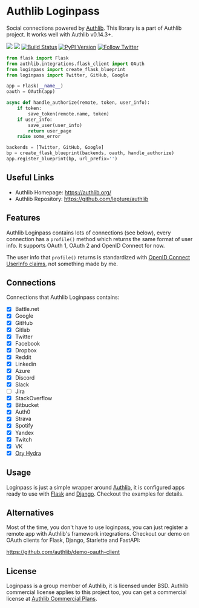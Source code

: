 Authlib Loginpass
=================

Social connections powered by [Authlib][]. This library is a part of Authlib project.
It works well with Authlib v0.14.3+.

[Authlib]: https://authlib.org/

<a href="https://lepture.com/donate"><img src="https://img.shields.io/badge/$-donate-ff69b4.svg?maxAge=2592000" /></a>
<a href="https://patreon.com/lepture"><img src="https://img.shields.io/badge/I0-patreon-f96854.svg?maxAge=2592000" /></a>
<a href="https://travis-ci.org/authlib/loginpass"><img src="https://api.travis-ci.org/authlib/loginpass.svg?branch=master" alt="Build Status"></a>
<a href="https://pypi.org/project/loginpass/"><img src="https://badgen.net/pypi/v/loginpass" alt="PyPI Version"></a>
<a href="https://twitter.com/intent/follow?screen_name=authlib"><img src="https://img.shields.io/twitter/follow/authlib.svg?maxAge=3600&style=social&logo=twitter&label=Follow" alt="Follow Twitter"></a>

```python
from flask import Flask
from authlib.integrations.flask_client import OAuth
from loginpass import create_flask_blueprint
from loginpass import Twitter, GitHub, Google

app = Flask(__name__)
oauth = OAuth(app)

async def handle_authorize(remote, token, user_info):
    if token:
        save_token(remote.name, token)
    if user_info:
        save_user(user_info)
        return user_page
    raise some_error

backends = [Twitter, GitHub, Google]
bp = create_flask_blueprint(backends, oauth, handle_authorize)
app.register_blueprint(bp, url_prefix='')
```

Useful Links
------------

- Authlib Homepage: <https://authlib.org/>
- Authlib Repository: <https://github.com/lepture/authlib>

Features
--------

Authlib Loginpass contains lots of connections (see below), every connection has a
`profile()` method which returns the same format of user info. It supports OAuth 1,
OAuth 2 and OpenID Connect for now.

The user info that `profile()` returns is standardized with [OpenID Connect UserInfo
claims](http://openid.net/specs/openid-connect-core-1_0.html#StandardClaims),
not something made by me.

Connections
-----------

Connections that Authlib Loginpass contains:

- [x] Battle.net
- [x] Google
- [x] GitHub
- [x] Gitlab
- [x] Twitter
- [x] Facebook
- [x] Dropbox
- [x] Reddit
- [x] Linkedin
- [x] Azure
- [x] Discord
- [x] Slack
- [ ] Jira
- [x] StackOverflow
- [x] Bitbucket
- [x] Auth0
- [x] Strava
- [x] Spotify
- [x] Yandex
- [x] Twitch
- [x] VK
- [x] [Ory Hydra](https://www.ory.sh/docs/hydra/)

Usage
-----

Loginpass is just a simple wrapper around [Authlib][], it is configured apps
ready to use with [Flask][] and [Django][]. Checkout the
examples for details.

[Flask]: https://docs.authlib.org/en/latest/client/flask.html
[Django]: https://docs.authlib.org/en/latest/client/django.html


Alternatives
------------

Most of the time, you don't have to use loginpass, you can just register
a remote app with Authlib's framework integrations. Checkout our demo on
OAuth clients for Flask, Django, Starlette and FastAPI:

<https://github.com/authlib/demo-oauth-client>

License
-------

Loginpass is a group member of Authlib, it is licensed under BSD.
Authlib commercial license applies to this project too, you can get
a commercial license at [Authlib Commercial Plans](https://authlib.org/plans).
